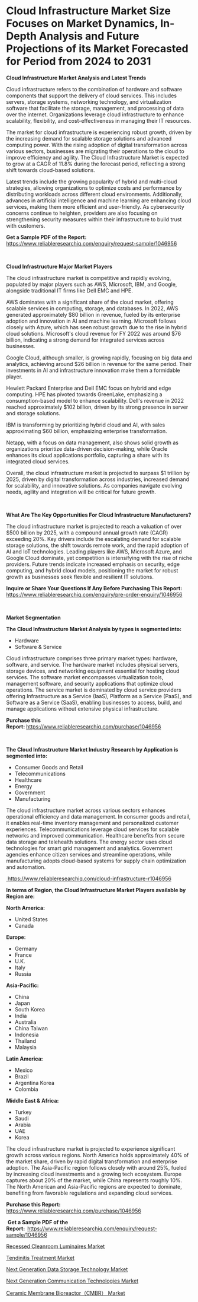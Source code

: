 <p><h1>Cloud Infrastructure Market Size Focuses on Market Dynamics, In-Depth Analysis and Future Projections of its Market Forecasted for Period from 2024 to 2031</h1></p><p><strong>Cloud Infrastructure Market Analysis and Latest Trends</strong></p>
<p><p>Cloud infrastructure refers to the combination of hardware and software components that support the delivery of cloud services. This includes servers, storage systems, networking technology, and virtualization software that facilitate the storage, management, and processing of data over the internet. Organizations leverage cloud infrastructure to enhance scalability, flexibility, and cost-effectiveness in managing their IT resources.</p><p>The market for cloud infrastructure is experiencing robust growth, driven by the increasing demand for scalable storage solutions and advanced computing power. With the rising adoption of digital transformation across various sectors, businesses are migrating their operations to the cloud to improve efficiency and agility. The Cloud Infrastructure Market is expected to grow at a CAGR of 11.8% during the forecast period, reflecting a strong shift towards cloud-based solutions.</p><p>Latest trends include the growing popularity of hybrid and multi-cloud strategies, allowing organizations to optimize costs and performance by distributing workloads across different cloud environments. Additionally, advances in artificial intelligence and machine learning are enhancing cloud services, making them more efficient and user-friendly. As cybersecurity concerns continue to heighten, providers are also focusing on strengthening security measures within their infrastructure to build trust with customers.</p></p>
<p><strong>Get a Sample PDF of the Report:&nbsp;</strong> <a href="https://www.reliableresearchiq.com/enquiry/request-sample/1046956?utm_campaign=1123&utm_medium=2&utm_source=Github&utm_content=ia&utm_term=06122024&utm_id=cloud-infrastructure">https://www.reliableresearchiq.com/enquiry/request-sample/1046956</a></p>
<p>&nbsp;</p>
<p><strong>Cloud Infrastructure Major Market Players</strong></p>
<p><p>The cloud infrastructure market is competitive and rapidly evolving, populated by major players such as AWS, Microsoft, IBM, and Google, alongside traditional IT firms like Dell EMC and HPE. </p><p>AWS dominates with a significant share of the cloud market, offering scalable services in computing, storage, and databases. In 2022, AWS generated approximately $80 billion in revenue, fueled by its enterprise adoption and innovation in AI and machine learning. Microsoft follows closely with Azure, which has seen robust growth due to the rise in hybrid cloud solutions. Microsoft's cloud revenue for FY 2022 was around $76 billion, indicating a strong demand for integrated services across businesses.</p><p>Google Cloud, although smaller, is growing rapidly, focusing on big data and analytics, achieving around $26 billion in revenue for the same period. Their investments in AI and infrastructure innovation make them a formidable player.</p><p>Hewlett Packard Enterprise and Dell EMC focus on hybrid and edge computing. HPE has pivoted towards GreenLake, emphasizing a consumption-based model to enhance scalability. Dell's revenue in 2022 reached approximately $102 billion, driven by its strong presence in server and storage solutions.</p><p>IBM is transforming by prioritizing hybrid cloud and AI, with sales approximating $60 billion, emphasizing enterprise transformation.</p><p>Netapp, with a focus on data management, also shows solid growth as organizations prioritize data-driven decision-making, while Oracle enhances its cloud applications portfolio, capturing a share with its integrated cloud services.</p><p>Overall, the cloud infrastructure market is projected to surpass $1 trillion by 2025, driven by digital transformation across industries, increased demand for scalability, and innovative solutions. As companies navigate evolving needs, agility and integration will be critical for future growth.</p></p>
<p>&nbsp;</p>
<p><strong>What Are The Key Opportunities For Cloud Infrastructure Manufacturers?</strong></p>
<p><p>The cloud infrastructure market is projected to reach a valuation of over $500 billion by 2025, with a compound annual growth rate (CAGR) exceeding 20%. Key drivers include the escalating demand for scalable storage solutions, the shift towards remote work, and the rapid adoption of AI and IoT technologies. Leading players like AWS, Microsoft Azure, and Google Cloud dominate, yet competition is intensifying with the rise of niche providers. Future trends indicate increased emphasis on security, edge computing, and hybrid cloud models, positioning the market for robust growth as businesses seek flexible and resilient IT solutions.</p></p>
<p><strong>Inquire or Share Your Questions If Any Before Purchasing This Report:</strong> <a href="https://www.reliableresearchiq.com/enquiry/pre-order-enquiry/1046956?utm_campaign=1123&utm_medium=2&utm_source=Github&utm_content=ia&utm_term=06122024&utm_id=cloud-infrastructure">https://www.reliableresearchiq.com/enquiry/pre-order-enquiry/1046956</a></p>
<p>&nbsp;</p>
<p><strong>Market Segmentation</strong></p>
<p><strong>The Cloud Infrastructure Market Analysis by types is segmented into:</strong></p>
<p><ul><li>Hardware</li><li>Software & Service</li></ul></p>
<p><p>Cloud infrastructure comprises three primary market types: hardware, software, and service. The hardware market includes physical servers, storage devices, and networking equipment essential for hosting cloud services. The software market encompasses virtualization tools, management software, and security applications that optimize cloud operations. The service market is dominated by cloud service providers offering Infrastructure as a Service (IaaS), Platform as a Service (PaaS), and Software as a Service (SaaS), enabling businesses to access, build, and manage applications without extensive physical infrastructure.</p></p>
<p><strong>Purchase this Report:&nbsp;</strong><a href="https://www.reliableresearchiq.com/purchase/1046956?utm_campaign=1123&utm_medium=2&utm_source=Github&utm_content=ia&utm_term=06122024&utm_id=cloud-infrastructure">https://www.reliableresearchiq.com/purchase/1046956</a></p>
<p>&nbsp;</p>
<p><strong>The Cloud Infrastructure Market Industry Research by Application is segmented into:</strong></p>
<p><ul><li>Consumer Goods and Retail</li><li>Telecommunications</li><li>Healthcare</li><li>Energy</li><li>Government</li><li>Manufacturing</li></ul></p>
<p><p>The cloud infrastructure market across various sectors enhances operational efficiency and data management. In consumer goods and retail, it enables real-time inventory management and personalized customer experiences. Telecommunications leverage cloud services for scalable networks and improved communication. Healthcare benefits from secure data storage and telehealth solutions. The energy sector uses cloud technologies for smart grid management and analytics. Government agencies enhance citizen services and streamline operations, while manufacturing adopts cloud-based systems for supply chain optimization and automation.</p></p>
<p><a href="https://www.reliableresearchiq.com/cloud-infrastructure-r1046956?utm_campaign=1123&utm_medium=2&utm_source=Github&utm_content=ia&utm_term=06122024&utm_id=cloud-infrastructure">&nbsp;https://www.reliableresearchiq.com/cloud-infrastructure-r1046956</a></p>
<p><strong>In terms of Region, the Cloud Infrastructure Market Players available by Region are:</strong></p>
<p>
    <p> <strong> North America: </strong>
        <ul>
            <li>United States</li>
            <li>Canada</li>
        </ul>
        </p> 
    <p> <strong> Europe: </strong>
        <ul>
            <li>Germany</li>
            <li>France</li>
            <li>U.K.</li>
            <li>Italy</li>
            <li>Russia</li>
        </ul>
        </p> 
    <p> <strong> Asia-Pacific: </strong>
        <ul>
            <li>China</li>
            <li>Japan</li>
            <li>South Korea</li>
            <li>India</li>
            <li>Australia</li>
            <li>China Taiwan</li>
            <li>Indonesia</li>
            <li>Thailand</li>
            <li>Malaysia</li>
        </ul>
        </p> 
    <p> <strong> Latin America: </strong>
        <ul>
            <li>Mexico</li>
            <li>Brazil</li>
            <li>Argentina Korea</li>
            <li>Colombia</li>
        </ul>
        </p> 
    <p> <strong> Middle East & Africa: </strong>
        <ul>
            <li>Turkey</li>
            <li>Saudi</li>
            <li>Arabia</li>
            <li>UAE</li>
            <li>Korea</li>
        </ul>
    </p>
    </p>
<p><p>The cloud infrastructure market is projected to experience significant growth across various regions. North America holds approximately 40% of the market share, driven by rapid digital transformation and enterprise adoption. The Asia-Pacific region follows closely with around 25%, fueled by increasing cloud investments and a growing tech ecosystem. Europe captures about 20% of the market, while China represents roughly 10%. The North American and Asia-Pacific regions are expected to dominate, benefiting from favorable regulations and expanding cloud services.</p></p>
<p><strong>Purchase this Report: </strong><a href="https://www.reliableresearchiq.com/purchase/1046956?utm_campaign=1123&utm_medium=2&utm_source=Github&utm_content=ia&utm_term=06122024&utm_id=cloud-infrastructure">https://www.reliableresearchiq.com/purchase/1046956</a></p>
<p>&nbsp;<strong>Get a Sample PDF of the Report:&nbsp;&nbsp;</strong><a href="https://www.reliableresearchiq.com/enquiry/request-sample/1046956?utm_campaign=1123&utm_medium=2&utm_source=Github&utm_content=ia&utm_term=06122024&utm_id=cloud-infrastructure">https://www.reliableresearchiq.com/enquiry/request-sample/1046956</a></p>
<p><strong></strong></p>
<p><p><a href="https://issuu.com/reportprime-2/docs/recessed-cleanroom-luminaires-market-size-2030.ppt?utm_campaign=1123&utm_medium=2&utm_source=Github&utm_content=ia&utm_term=06122024&utm_id=cloud-infrastructure">Recessed Cleanroom Luminaires Market</a></p><p><a href="https://www.linkedin.com/pulse/compreh-proposis-fbaif?utm_campaign=1123&utm_medium=2&utm_source=Github&utm_content=ia&utm_term=06122024&utm_id=cloud-infrastructure">Tendinitis Treatment Market</a></p><p><a href="https://www.linkedin.com/pulse/next-generation-data-storage-technology-market-analysis-hvn2f?utm_campaign=1123&utm_medium=2&utm_source=Github&utm_content=ia&utm_term=06122024&utm_id=cloud-infrastructure">Next Generation Data Storage Technology Market</a></p><p><a href="https://www.linkedin.com/pulse/financial-insights-market-potential-next-generation-communication-gh22f?utm_campaign=1123&utm_medium=2&utm_source=Github&utm_content=ia&utm_term=06122024&utm_id=cloud-infrastructure">Next Generation Communication Technologies Market</a></p><p><a href="https://issuu.com/reportprime-2/docs/ceramic-membrane-bioreactorcmbr-market-size-2030.p?utm_campaign=1123&utm_medium=2&utm_source=Github&utm_content=ia&utm_term=06122024&utm_id=cloud-infrastructure">Ceramic Membrane Bioreactor（CMBR） Market</a></p></p>